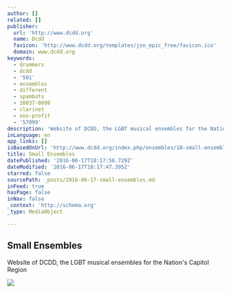 ```yaml
---
author: []
related: []
publisher:
  url: 'http://www.dcdd.org'
  name: Dcdd
  favicon: 'http://www.dcdd.org/templates/jsn_epic_free/favicon.ico'
  domain: www.dcdd.org
keywords:
  - drummers
  - dcdd
  - '501'
  - ensembles
  - different
  - spambots
  - 20037-0099
  - clarinet
  - non-profit
  - '57099'
description: 'Website of DCDD, the LGBT musical ensembles for the Nation''s Capitol Region'
inLanguage: en
app_links: []
isBasedOnUrl: 'http://www.dcdd.org/index.php/ensembles/18-small-ensembles'
title: Small Ensembles
datePublished: '2016-06-17T18:17:56.729Z'
dateModified: '2016-06-17T18:17:47.395Z'
starred: false
sourcePath: _posts/2016-06-17-small-ensembles.md
inFeed: true
hasPage: false
inNav: false
_context: 'http://schema.org'
_type: MediaObject

---
```

<article style=""><h1>Small Ensembles</h1><p>Website of DCDD, the LGBT musical ensembles for the Nation's Capitol Region</p><img src="http://www.capitalpride.org/wp-content/uploads/Capital-Pride-Logo.jpg" /></article>